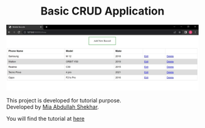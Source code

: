 <h1 align="center"> Basic CRUD Application</h1>
<p align="center">
  <a href="#" target="_blank">
    <img alt="Django CRUD" src="res/Cover.jpg">
  </a>
</p>
<p>
  This project is developed for tutorial purpose.</br>
  Developed by  <a href="https://www.linkedin.com/in/mia-abdullah-shekhar-3baa8826/">Mia Abdullah Shekhar</a>.
<br>
<p>
You will find the tutorial at <a href="https://medium.com/@shekharabdullah/django-crud-21b6e34ae904">here</a></p>
</p>
